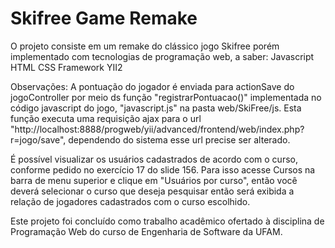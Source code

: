 # Skifree Game Remake

O projeto consiste em um remake do clássico jogo Skifree porém implementado com tecnologias de programação web, a saber:
Javascript
HTML
CSS
Framework YII2

Observações:
A pontuação do jogador é enviada para actionSave do jogoController por meio ds função 
"registrarPontuacao()" implementada no código javascript do jogo, "javascript.js" na 
pasta web/SkiFree/js.
Esta função executa uma requisição ajax para o url "http://localhost:8888/progweb/yii/advanced/frontend/web/index.php?r=jogo/save",
dependendo do sistema esse url precise ser alterado.

É possível visualizar os usuários cadastrados de acordo com o curso, conforme pedido no exercício 17 do slide 156. Para isso acesse Cursos na barra de menu superior e clique em "Usuários por curso", então você deverá selecionar o curso que deseja pesquisar então será exibida a relação de jogadores cadastrados com o curso escolhido.

Este projeto foi concluído como trabalho acadêmico ofertado à disciplina de Programação Web do curso de Engenharia de Software da UFAM.
